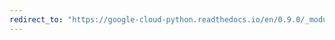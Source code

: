 ```yaml
---
redirect_to: "https://google-cloud-python.readthedocs.io/en/0.9.0/_modules/gcloud/datastore/transaction.html"
---
```

